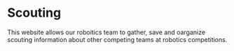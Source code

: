 # Scouting
This website allows our roboitics team to gather, save and oarganize scouting information about other competing teams at robotics competitions.
